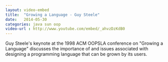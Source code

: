```yaml
---
layout: video-embed
title:  "Growing a Language - Guy Steele"
date:   2014-05-30 
categories: java sun oop
video-url : http://www.youtube.com/embed/_ahvzDzKdB0
---
```

Guy Steele's keynote at the 1998 ACM OOPSLA conference on "Growing a Language" discusses the importance of and issues associated with designing a programming language that can be grown by its users.
